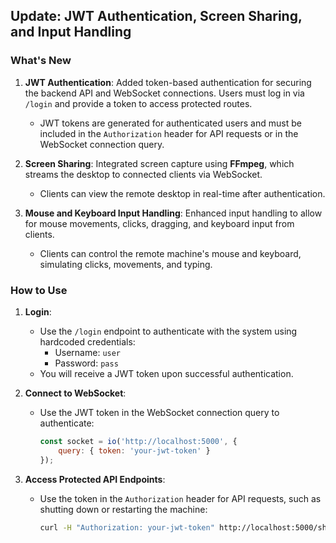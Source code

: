## Update: JWT Authentication, Screen Sharing, and Input Handling

### What's New
1. **JWT Authentication**: Added token-based authentication for securing the backend API and WebSocket connections. Users must log in via `/login` and provide a token to access protected routes.
   - JWT tokens are generated for authenticated users and must be included in the `Authorization` header for API requests or in the WebSocket connection query.
   
2. **Screen Sharing**: Integrated screen capture using **FFmpeg**, which streams the desktop to connected clients via WebSocket.
   - Clients can view the remote desktop in real-time after authentication.
   
3. **Mouse and Keyboard Input Handling**: Enhanced input handling to allow for mouse movements, clicks, dragging, and keyboard input from clients.
   - Clients can control the remote machine's mouse and keyboard, simulating clicks, movements, and typing.

### How to Use
1. **Login**:
   - Use the `/login` endpoint to authenticate with the system using hardcoded credentials:
     - Username: `user`
     - Password: `pass`
   - You will receive a JWT token upon successful authentication.

2. **Connect to WebSocket**:
   - Use the JWT token in the WebSocket connection query to authenticate:
     ```javascript
     const socket = io('http://localhost:5000', {
         query: { token: 'your-jwt-token' }
     });
     ```

3. **Access Protected API Endpoints**:
   - Use the token in the `Authorization` header for API requests, such as shutting down or restarting the machine:
     ```bash
     curl -H "Authorization: your-jwt-token" http://localhost:5000/shutdown
     ```
